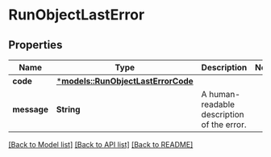 # RunObjectLastError

## Properties
Name | Type | Description | Notes
------------ | ------------- | ------------- | -------------
**code** | [***models::RunObjectLastErrorCode**](RunObject_last_error_code.md) |  | 
**message** | **String** | A human-readable description of the error. | 

[[Back to Model list]](../README.md#documentation-for-models) [[Back to API list]](../README.md#documentation-for-api-endpoints) [[Back to README]](../README.md)



